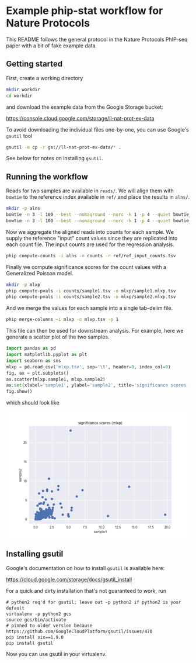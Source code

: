 # Example phip-stat workflow for Nature Protocols

This README follows the general protocol in the Nature Protocols PhIP-seq paper
with a bit of fake example data.


## Getting started

First, create a working directory

```bash
mkdir workdir
cd workdir
```

and download the example data from the Google
Storage bucket:

https://console.cloud.google.com/storage/ll-nat-prot-ex-data

To avoid downloading the individual files one-by-one, you can use Google's
`gsutil` tool

```bash
gsutil -m cp -r gs://ll-nat-prot-ex-data/* .
```

See below for notes on installing `gsutil`.


## Running the workflow

Reads for two samples are available in `reads/`.  We will align them with
`bowtie` to the reference index available in `ref/` and place the results in
`alns/`.


```bash
mkdir -p alns
bowtie -n 3 -l 100 --best --nomaqround --norc -k 1 -p 4 --quiet bowtie_index/mylibrary reads/sample1.fastq.gz alns/sample1.aln
bowtie -n 3 -l 100 --best --nomaqround --norc -k 1 -p 4 --quiet bowtie_index/mylibrary reads/sample2.fastq.gz alns/sample2.aln
```

Now we aggregate the aligned reads into counts for each sample.  We supply the
reference "input" count values since they are replicated into each count file.
The input counts are used for the regression analysis.

```bash
phip compute-counts -i alns -o counts -r ref/ref_input_counts.tsv
```

Finally we compute significance scores for the count values with a Generalized
Poisson model.

```bash
mkdir -p mlxp
phip compute-pvals -i counts/sample1.tsv -o mlxp/sample1.mlxp.tsv
phip compute-pvals -i counts/sample2.tsv -o mlxp/sample2.mlxp.tsv
```

And we merge the values for each sample into a single tab-delim file.

```bash
phip merge-columns -i mlxp -o mlxp.tsv -p 1
```

This file can then be used for downstream analysis.  For example, here we
generate a scatter plot of the two samples.

```python
import pandas as pd
import matplotlib.pyplot as plt
import seaborn as sns
mlxp = pd.read_csv('mlxp.tsv', sep='\t', header=0, index_col=0)
fig, ax = plt.subplots()
ax.scatter(mlxp.sample1, mlxp.sample2)
ax.set(xlabel='sample1', ylabel='sample2', title='significance scores (mlxp)')
fig.show()
```

which should look like

![scatter plot](mlxp_results.png)


## Installing gsutil

Google's documentation on how to install `gsutil` is available here:

https://cloud.google.com/storage/docs/gsutil_install

For a quick and dirty installation that's not guaranteed to work, run

```
# python2 req'd for gsutil; leave out -p python2 if python2 is your default
virtualenv -p python2 gcs
source gcs/bin/activate
# pinned to older version because https://github.com/GoogleCloudPlatform/gsutil/issues/470
pip install six==1.9.0
pip install gsutil
```

Now you can use gsutil in your virtualenv.
